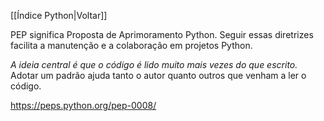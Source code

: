 [[Índice Python|Voltar]]

PEP significa Proposta de Aprimoramento Python. Seguir essas diretrizes facilita a manutenção e a colaboração em projetos Python.

_A ideia central é que o código é lido muito mais vezes do que escrito._ Adotar um padrão ajuda tanto o autor quanto outros que venham a ler o código.

https://peps.python.org/pep-0008/